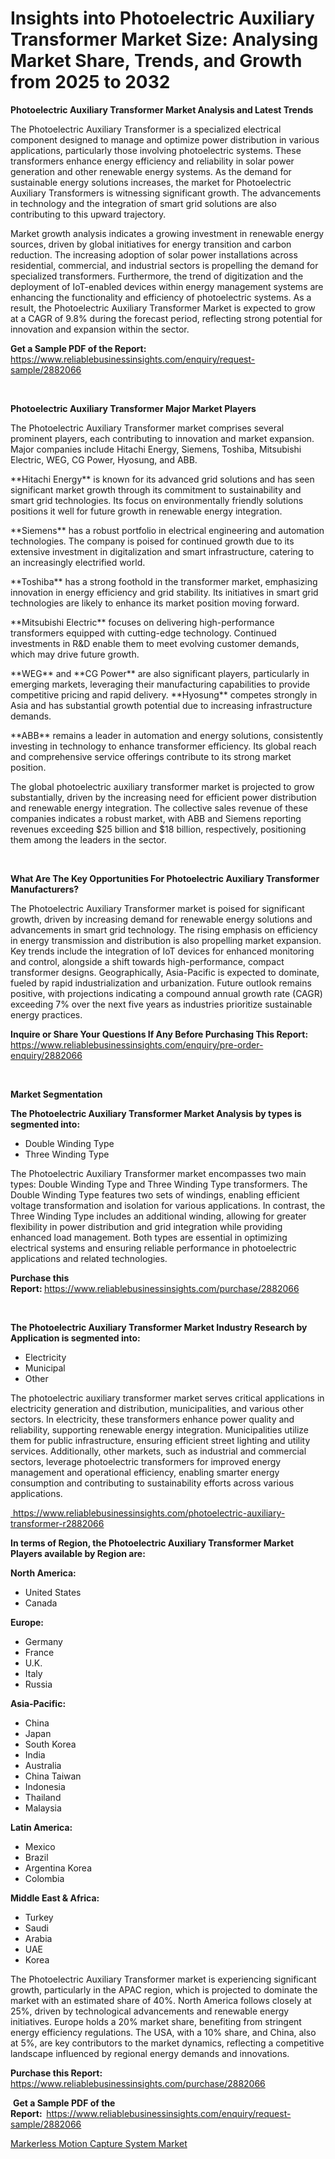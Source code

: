 <p><h1>Insights into Photoelectric Auxiliary Transformer Market Size: Analysing Market Share, Trends, and Growth from 2025 to 2032</h1></p><p><strong>Photoelectric Auxiliary Transformer Market Analysis and Latest Trends</strong></p>
<p><p>The Photoelectric Auxiliary Transformer is a specialized electrical component designed to manage and optimize power distribution in various applications, particularly those involving photoelectric systems. These transformers enhance energy efficiency and reliability in solar power generation and other renewable energy systems. As the demand for sustainable energy solutions increases, the market for Photoelectric Auxiliary Transformers is witnessing significant growth. The advancements in technology and the integration of smart grid solutions are also contributing to this upward trajectory.</p><p>Market growth analysis indicates a growing investment in renewable energy sources, driven by global initiatives for energy transition and carbon reduction. The increasing adoption of solar power installations across residential, commercial, and industrial sectors is propelling the demand for specialized transformers. Furthermore, the trend of digitization and the deployment of IoT-enabled devices within energy management systems are enhancing the functionality and efficiency of photoelectric systems. As a result, the Photoelectric Auxiliary Transformer Market is expected to grow at a CAGR of 9.8% during the forecast period, reflecting strong potential for innovation and expansion within the sector.</p></p>
<p><strong>Get a Sample PDF of the Report:&nbsp;</strong> <a href="https://www.reliablebusinessinsights.com/enquiry/request-sample/2882066?utm_campaign=3105&utm_medium=2&utm_source=Github&utm_content=ia&utm_term=12032025&utm_id=photoelectric-auxiliary-transformer">https://www.reliablebusinessinsights.com/enquiry/request-sample/2882066</a></p>
<p>&nbsp;</p>
<p><strong>Photoelectric Auxiliary Transformer Major Market Players</strong></p>
<p><p>The Photoelectric Auxiliary Transformer market comprises several prominent players, each contributing to innovation and market expansion. Major companies include Hitachi Energy, Siemens, Toshiba, Mitsubishi Electric, WEG, CG Power, Hyosung, and ABB.</p><p>**Hitachi Energy** is known for its advanced grid solutions and has seen significant market growth through its commitment to sustainability and smart grid technologies. Its focus on environmentally friendly solutions positions it well for future growth in renewable energy integration.</p><p>**Siemens** has a robust portfolio in electrical engineering and automation technologies. The company is poised for continued growth due to its extensive investment in digitalization and smart infrastructure, catering to an increasingly electrified world.</p><p>**Toshiba** has a strong foothold in the transformer market, emphasizing innovation in energy efficiency and grid stability. Its initiatives in smart grid technologies are likely to enhance its market position moving forward.</p><p>**Mitsubishi Electric** focuses on delivering high-performance transformers equipped with cutting-edge technology. Continued investments in R&D enable them to meet evolving customer demands, which may drive future growth.</p><p>**WEG** and **CG Power** are also significant players, particularly in emerging markets, leveraging their manufacturing capabilities to provide competitive pricing and rapid delivery. **Hyosung** competes strongly in Asia and has substantial growth potential due to increasing infrastructure demands.</p><p>**ABB** remains a leader in automation and energy solutions, consistently investing in technology to enhance transformer efficiency. Its global reach and comprehensive service offerings contribute to its strong market position.</p><p>The global photoelectric auxiliary transformer market is projected to grow substantially, driven by the increasing need for efficient power distribution and renewable energy integration. The collective sales revenue of these companies indicates a robust market, with ABB and Siemens reporting revenues exceeding $25 billion and $18 billion, respectively, positioning them among the leaders in the sector.</p></p>
<p>&nbsp;</p>
<p><strong>What Are The Key Opportunities For Photoelectric Auxiliary Transformer Manufacturers?</strong></p>
<p><p>The Photoelectric Auxiliary Transformer market is poised for significant growth, driven by increasing demand for renewable energy solutions and advancements in smart grid technology. The rising emphasis on efficiency in energy transmission and distribution is also propelling market expansion. Key trends include the integration of IoT devices for enhanced monitoring and control, alongside a shift towards high-performance, compact transformer designs. Geographically, Asia-Pacific is expected to dominate, fueled by rapid industrialization and urbanization. Future outlook remains positive, with projections indicating a compound annual growth rate (CAGR) exceeding 7% over the next five years as industries prioritize sustainable energy practices.</p></p>
<p><strong>Inquire or Share Your Questions If Any Before Purchasing This Report:</strong> <a href="https://www.reliablebusinessinsights.com/enquiry/pre-order-enquiry/2882066?utm_campaign=3105&utm_medium=2&utm_source=Github&utm_content=ia&utm_term=12032025&utm_id=photoelectric-auxiliary-transformer">https://www.reliablebusinessinsights.com/enquiry/pre-order-enquiry/2882066</a></p>
<p>&nbsp;</p>
<p><strong>Market Segmentation</strong></p>
<p><strong>The Photoelectric Auxiliary Transformer Market Analysis by types is segmented into:</strong></p>
<p><ul><li>Double Winding Type</li><li>Three Winding Type</li></ul></p>
<p><p>The Photoelectric Auxiliary Transformer market encompasses two main types: Double Winding Type and Three Winding Type transformers. The Double Winding Type features two sets of windings, enabling efficient voltage transformation and isolation for various applications. In contrast, the Three Winding Type includes an additional winding, allowing for greater flexibility in power distribution and grid integration while providing enhanced load management. Both types are essential in optimizing electrical systems and ensuring reliable performance in photoelectric applications and related technologies.</p></p>
<p><strong>Purchase this Report:&nbsp;</strong><a href="https://www.reliablebusinessinsights.com/purchase/2882066?utm_campaign=3105&utm_medium=2&utm_source=Github&utm_content=ia&utm_term=12032025&utm_id=photoelectric-auxiliary-transformer">https://www.reliablebusinessinsights.com/purchase/2882066</a></p>
<p>&nbsp;</p>
<p><strong>The Photoelectric Auxiliary Transformer Market Industry Research by Application is segmented into:</strong></p>
<p><ul><li>Electricity</li><li>Municipal</li><li>Other</li></ul></p>
<p><p>The photoelectric auxiliary transformer market serves critical applications in electricity generation and distribution, municipalities, and various other sectors. In electricity, these transformers enhance power quality and reliability, supporting renewable energy integration. Municipalities utilize them for public infrastructure, ensuring efficient street lighting and utility services. Additionally, other markets, such as industrial and commercial sectors, leverage photoelectric transformers for improved energy management and operational efficiency, enabling smarter energy consumption and contributing to sustainability efforts across various applications.</p></p>
<p><a href="https://www.reliablebusinessinsights.com/photoelectric-auxiliary-transformer-r2882066?utm_campaign=3105&utm_medium=2&utm_source=Github&utm_content=ia&utm_term=12032025&utm_id=photoelectric-auxiliary-transformer">&nbsp;https://www.reliablebusinessinsights.com/photoelectric-auxiliary-transformer-r2882066</a></p>
<p><strong>In terms of Region, the Photoelectric Auxiliary Transformer Market Players available by Region are:</strong></p>
<p>
    <p> <strong> North America: </strong>
        <ul>
            <li>United States</li>
            <li>Canada</li>
        </ul>
        </p> 
    <p> <strong> Europe: </strong>
        <ul>
            <li>Germany</li>
            <li>France</li>
            <li>U.K.</li>
            <li>Italy</li>
            <li>Russia</li>
        </ul>
        </p> 
    <p> <strong> Asia-Pacific: </strong>
        <ul>
            <li>China</li>
            <li>Japan</li>
            <li>South Korea</li>
            <li>India</li>
            <li>Australia</li>
            <li>China Taiwan</li>
            <li>Indonesia</li>
            <li>Thailand</li>
            <li>Malaysia</li>
        </ul>
        </p> 
    <p> <strong> Latin America: </strong>
        <ul>
            <li>Mexico</li>
            <li>Brazil</li>
            <li>Argentina Korea</li>
            <li>Colombia</li>
        </ul>
        </p> 
    <p> <strong> Middle East & Africa: </strong>
        <ul>
            <li>Turkey</li>
            <li>Saudi</li>
            <li>Arabia</li>
            <li>UAE</li>
            <li>Korea</li>
        </ul>
    </p>
    </p>
<p><p>The Photoelectric Auxiliary Transformer market is experiencing significant growth, particularly in the APAC region, which is projected to dominate the market with an estimated share of 40%. North America follows closely at 25%, driven by technological advancements and renewable energy initiatives. Europe holds a 20% market share, benefiting from stringent energy efficiency regulations. The USA, with a 10% share, and China, also at 5%, are key contributors to the market dynamics, reflecting a competitive landscape influenced by regional energy demands and innovations.</p></p>
<p><strong>Purchase this Report: </strong><a href="https://www.reliablebusinessinsights.com/purchase/2882066?utm_campaign=3105&utm_medium=2&utm_source=Github&utm_content=ia&utm_term=12032025&utm_id=photoelectric-auxiliary-transformer">https://www.reliablebusinessinsights.com/purchase/2882066</a></p>
<p>&nbsp;<strong>Get a Sample PDF of the Report:&nbsp;&nbsp;</strong><a href="https://www.reliablebusinessinsights.com/enquiry/request-sample/2882066?utm_campaign=3105&utm_medium=2&utm_source=Github&utm_content=ia&utm_term=12032025&utm_id=photoelectric-auxiliary-transformer">https://www.reliablebusinessinsights.com/enquiry/request-sample/2882066</a></p>
<p><strong></strong></p>
<p><p><a href="https://github.com/micbotam/Market-Research-Report-List-1/blob/main/markerless-motion-capture-system-market.md?utm_campaign=3105&utm_medium=2&utm_source=Github&utm_content=ia&utm_term=12032025&utm_id=photoelectric-auxiliary-transformer">Markerless Motion Capture System Market</a></p></p>
